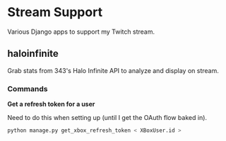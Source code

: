 # Stream Support

Various Django apps to support my Twitch stream. 

## haloinfinite

Grab stats from 343's Halo Infinite API to analyze and display on stream.

### Commands

**Get a refresh token for a user**

Need to do this when setting up (until I get the OAuth flow baked in).

```sh
python manage.py get_xbox_refresh_token < XBoxUser.id >
```
